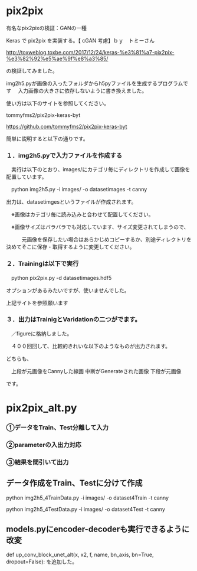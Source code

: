 # pix2pix
有名なpix2pixの検証：GANの一種

Keras で pix2pix を実装する。【 cGAN 考慮】ｂｙ　トミーさん

http://toxweblog.toxbe.com/2017/12/24/keras-%e3%81%a7-pix2pix-%e3%82%92%e5%ae%9f%e8%a3%85/

の検証してみました。

img2h5.pyが画像の入ったフォルダからh5pyファイルを生成するプログラムです
　入力画像の大きさに依存しないように書き換えました。

使い方は以下のサイトを参照してください。

tommyfms2/pix2pix-keras-byt 

https://github.com/tommyfms2/pix2pix-keras-byt

簡単に説明すると以下の通りです。

### １．img2h5.pyで入力ファイルを作成する

　実行は以下のとおり、images/にカテゴリ毎にディレクトリを作成して画像を配置しています。
 
　python img2h5.py -i images/ -o datasetimages -t canny
 
 出力は、datasetimgesというファイルが作成されます。
 
　※画像はカテゴリ毎に読み込みと合わせて配置してください。　
 
　※画像サイズはバラバラでも対応しています、サイズ変更されてしまうので、
 
　　　元画像を保存したい場合はあらかじめコピーするか、別途ディレクトリを決めてそこに保存・取得するように変更してください。

### ２．Trainingは以下で実行

　python pix2pix.py -d datasetimages.hdf5

オプションがあるみたいですが、使いませんでした。

 上記サイトを参照願います
 
 ### ３．出力はTrainigとVaridationの二つがでます。
 
 　／figureに格納しました。
  
 　４００回回して、比較的きれいな以下のようなものが出力されます。

   どちらも、
   
  　上段が元画像をCannyした線画
    中断がGenerateされた画像
    下段が元画像
   
   です。
     
# pix2pix_alt.py

### ①データをTrain、Test分離して入力

### ②parameterの入出力対応

### ③結果を間引いて出力

## データ作成をTrain、Testに分けて作成

python img2h5_4TrainData.py -i images/ -o dataset4Train -t canny 

python img2h5_4TestData.py -i images/ -o dataset4Test -t canny 

## models.pyにencoder-decoderも実行できるように改変
def up_conv_block_unet_alt(x, x2, f, name, bn_axis, bn=True, dropout=False):
を追加した。
